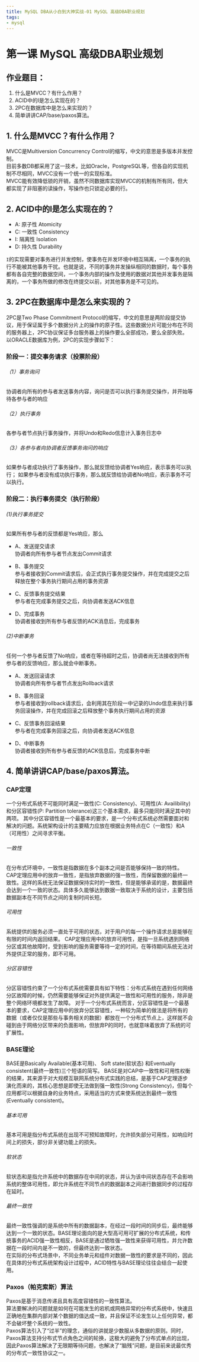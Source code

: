 ```yaml
---
title: MySQL DBA从小白到大神实战-01 MySQL 高级DBA职业规划
tags:
- mysql
---
```


# 第一课 MySQL 高级DBA职业规划

## 作业题目：
1. 什么是MVCC？有什么作用？
2. ACID中的I是怎么实现在的？
3. 2PC在数据库中是怎么来实现的？
4. 简单讲讲CAP/base/paxos算法。

## 1. 什么是MVCC？有什么作用？
MVCC是Multiversion Concurrency Control的缩写，中文的意思是多版本并发控制。  
目前多数DB都采用了这一技术，比如Oracle，PostgreSQL等，但各自的实现机制不尽相同，MVCC没有一个统一的实现标准。  
MVCC能有效降低锁的开销，虽然不同数据库实现MVCC的机制有所有同，但大都实现了非阻塞的读操作，写操作也只锁定必要的行。

<!--more-->

## 2. ACID中的I是怎么实现在的？
- A: 原子性 Atomicity
- C: 一致性 Consistency
- I: 隔离性 Isolation
- D: 持久性 Durability

`I`的实现需要对事务进行并发控制，使事务在并发环境中相互隔离，一个事务的执行不能被其他事务干扰。也就是说，不同的事务并发操纵相同的数据时，每个事务都有各自完整的数据空间，一个事务内部的操作及使用的数据对其他并发事务是隔离的，一个事务所做的修改在终提交以前，对其他事务是不可见的。

## 3. 2PC在数据库中是怎么来实现的？
2PC是Two Phase Commitment Protocol的缩写，中文的意思是两阶段提交协议，用于保证属于多个数据分片上的操作的原子性。这些数据分片可能分布在不同的服务器上，2PC协议保证多台服务器上的操作要么全部成功，要么全部失败。 以ORACLE数据库为例，2PC的实现步骤如下：

### 阶段一：提交事务请求（投票阶段）

###### （1）事务询问
协调者向所有的参与者发送事务内容，询问是否可以执行事务提交操作，并开始等待各参与者的响应

###### （2）执行事务
各参与者节点执行事务操作，并将Undo和Redo信息计入事务日志中

###### （3）各参与者向协调者反馈事务询问的响应
如果参与者成功执行了事务操作，那么就反馈给协调者Yes响应，表示事务可以执行；
如果参与者没有成功执行事务，那么就反馈给协调者No响应，表示事务不可以执行。

### 阶段二：执行事务提交（执行阶段）
###### (1)执行事务提交
如果所有参与者的反馈都是Yes响应，那么

- A、发送提交请求  
协调者向所有参与者节点发出Commit请求

- B、事务提交  
参与者接收到Commit请求后，会正式执行事务提交操作，并在完成提交之后释放在整个事务执行期间占用的事务资源

- C、反馈事务提交结果  
参与者在完成事务提交之后，向协调者发送ACK信息

- D、完成事务  
协调者接收到所有参与者反馈的ACK消息后，完成事务

###### (2)中断事务
任何一个参与者反馈了No响应，或者在等待超时之后，协调者尚无法接收到所有参与者的反馈响应，那么就会中断事务。

- A、发送回滚请求  
协调者向所有参与者节点发出Rollback请求

- B、事务回滚  
参与者接收到rollback请求后，会利用其在阶段一中记录的Undo信息来执行事务回滚操作，并在完成回滚之后释放整个事务执行期间占用的资源

- C、反馈事务回滚结果  
参与者在完成事务回滚之后，向协调者发送ACK信息

- D、中断事务  
协调者接收到所有参与者反馈的ACK信息后，完成事务中断

## 4. 简单讲讲CAP/base/paxos算法。

### CAP定理
一个分布式系统不可能同时满足一致性(C: Consistency)、可用性(A: Availibility)和分区容错性(P: Partition tolerance)这三个基本需求，最多只能同时满足其中的两项。
其中分区容错性是一个最基本的要求，是一个分布式系统必然需要面对和解决的问题。系统架构设计的主要精力应放在根据业务特点在C（一致性）和A（可用性）之间寻求平衡。

###### 一致性
在分布式环境中，一致性是指数据在多个副本之间是否能够保持一致的特性。
CAP定理应用中的放弃一致性，是指放弃数据的强一致性，而保留数据的最终一致性。这样的系统无法保证数据保持实时的一致性，但是能够承诺的是，数据最终会达到一个一致的状态。具体多久能够达到数据一致取决于系统的设计，主要包括数据副本在不同节点之间的复制时间长短。

###### 可用性
系统提供的服务必须一直处于可用的状态，对于用户的每一个操作请求总是能够在有限的时间内返回结果。
CAP定理应用中的放弃可用性，是指一旦系统遇到网络分区或其他故障时，受到影响的服务需要等待一定的时间，在等待期间系统无法对外提供正常的服务，即不可用。

###### 分区容错性
分区容错性约束了一个分布式系统需要具有如下特性：分布式系统在遇到任何网络分区故障的时候，仍然需要能够保证对外提供满足一致性和可用性的服务，除非是整个网络环境都发生了故障。
对于一个分布式系统而言，分区容错性是一个最基本的要求，CAP定理应用中的放弃分区容错性，一种较为简单的做法是将所有的数据（或者仅仅是那些与事务相关的数据）都放在一个分布式节点上，这样就不会碰到由于网络分区带来的负面影响，但放弃P的同时，也就意味着放弃了系统的可扩展性。

### BASE理论
BASE是Basically Available(基本可用)、 Soft state(软状态) 和Eventually consistent(最终一致性)三个短语的简写。 BASE是对CAP中一致性和可用性权衡的结果，其来源于对大规模互联网系统分布式实践的总结，是基于CAP定理逐步演化而来的，其核心思想是即使无法做到强一致性(Strong Consistency)，但每个应用都可以根据自身的业务特点，采用适当的方式来使系统达到最终一致性(Eventually consistent)。

###### 基本可用
基本可用是指分布式系统在出现不可预知故障时，允许损失部分可用性，如响应时间上的损失，部分非关键功能上的损失。  

###### 软状态
软状态和是指允许系统中的数据存在中间的状态，并认为该中间状态存在不会影响系统的整体可用性，即允许系统在不同节点的数据副本之间进行数据同步的过程存在延时。  

###### 最终一致性
最终一致性强调的是系统中所有的数据副本，在经过一段时间的同步后，最终能够达到一个一致的状态。BASE理论面向的是大型高可用可扩展的分布式系统，和传统事务的ACID强一致性相反，BASE是通过牺牲强一致性来获得可用性，并允许数据在一段时间内是不一致的，但最终达到一致状态。  
在实际的分布式场景中，不同业务单元和组件对数据一致性的要求是不同的，因此在具体的分布式系统架构设计过程中，ACID特性与BASE理论往往会结合一起使用。  

### Paxos（帕克索斯）算法
Paxos是基于消息传递且具有高度容错性的一致性算法。   
算法要解决的问题就是如何在可能发生的宕机或网络异常的分布式系统中，快速且正确地在集群内部对某个数据的值达成一致，并且保证不论发生以上任何异常，都不会破坏整个系统的一致性。  
Paxos算法引入了“过半”的理念，通俗的讲就是少数服从多数据的原则。同时，Paxos算法支持分布式节点角色之间的轮换，这极大的避免了分布式单点的出现，因此Paxos算法解决了无限期等待问题，也解决了“脑残”问题，是目前来说最优秀的分布式一致性协议之一。
